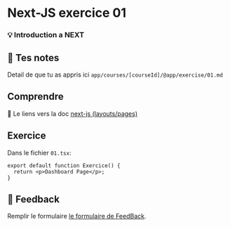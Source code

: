 # Next-JS exercice 01

### 💡 Introduction a NEXT

## 📝 Tes notes

Detail de que tu as appris ici `app/courses/[courseId]/@app/exercise/01.md`

## Comprendre

📑 Le liens vers la doc
[next-js (layouts/pages)](https://nextjs.org/learn/dashboard-app/creating-layouts-and-pages)

## Exercice

Dans le fichier `01.tsx`:

```tsx
export default function Exercice() {
  return <p>Dashboard Page</p>;
}
```

## 🐜 Feedback

Remplir le formulaire
[le formulaire de FeedBack](https://ws.kcd.im/?ws=React%20Fundamentals%20%E2%9A%9B&e=01%3A%20Basic%20JavaScript-rendered%20Hello%20World&em=).
